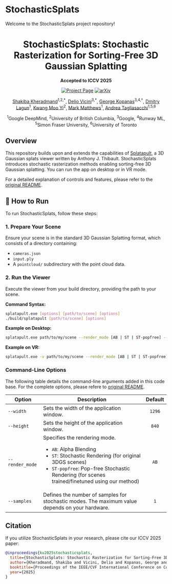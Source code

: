 # StochasticSplats

Welcome to the StochasticSplats project repository!

<div align="center">
  <h1><b>StochasticSplats</b>: Stochastic Rasterization for Sorting-Free 3D Gaussian Splatting</h1>
  
  <p><strong>Accepted to ICCV 2025</strong></p>
  
  <p>
      <a href="https://ubc-vision.github.io/stochasticsplats/"><img src="https://img.shields.io/badge/Project-Page-blue?style=for-the-badge" alt="Project Page"></a>
      <a href="https://arxiv.org/abs/2503.24366"><img src="https://img.shields.io/badge/arXiv-2503.24366-b31b1b?style=for-the-badge" alt="arXiv"></a>
  </p>

  <p>
    <a href="https://shakibakh.github.io/">Shakiba Kheradmand</a><sup>1,2,*</sup>,
    <a href="https://dvicini.github.io/">Delio Vicini</a><sup>3,*</sup>,
    <a href="https://grgkopanas.github.io/">George Kopanas</a><sup>3,4,†</sup>,
    <a href="https://scholar.google.com/citations?user=sY8lt7AAAAAJ&hl=en">Dmitry Lagun</a><sup>1</sup>,
    <a href="https://www.cs.ubc.ca/~kmyi/">Kwang Moo Yi</a><sup>2</sup>,
    <a href="https://scholar.google.com/citations?user=glZNrscAAAAJ&hl=en">Mark Matthews</a><sup>1</sup>,
    <a href="https://theialab.ca/">Andrea Tagliasacchi</a><sup>1,5,6</sup>
  </p>

  <p>
    <sup>1</sup>Google DeepMind, <sup>2</sup>University of British Columbia, <sup>3</sup>Google, <sup>4</sup>Runway ML, <sup>5</sup>Simon Fraser University, <sup>6</sup>University of Toronto
  </p>
</div>


## Overview

This repository builds upon and extends the capabilities of [Splatapult](https://github.com/hyperlogic/splatapult), a 3D Gaussian splats viewer written by Anthony J. Thibault. StochasticSplats introduces stochastic rasterization methods enabling sorting-free 3D Gaussian splatting. You can run the app on desktop or in VR mode.

For a detailed explanation of controls and features, please refer to the [original README](https://github.com/hyperlogic/splatapult#readme).


## 🚀 How to Run

To run StochasticSplats, follow these steps:

### 1. Prepare Your Scene
Ensure your scene is in the standard 3D Gaussian Splatting format, which consists of a directory containing:
- `cameras.json`
- `input.ply`
- A `pointcloud/` subdirectory with the point cloud data.

### 2. Run the Viewer
Execute the viewer from your build directory, providing the path to your scene.

**Command Syntax:**
```sh
splatapult.exe [options] [path/to/scene] [options]
./build/splatapult [path/to/scene] [options]
```

**Example on Desktop:**
```sh
splatapult.exe path/to/my/scene --render_mode [AB | ST | ST-popfree] --width 1920 --height 1080
```

**Example on VR:**
```sh
splatapult.exe -v path/to/my/scene --render_mode [AB | ST | ST-popfree] --width 1692 --height 1824
```

### Command-Line Options
The following table details the command-line arguments added in this code base. For the complete options, please refere to [original README](https://github.com/hyperlogic/splatapult#readme).

| Option          | Description                                                                                                                                                                                       | Default |
|-----------------|---------------------------------------------------------------------------------------------------------------------------------------------------------------------------------------------------|:-------:|
| `--width`       | Sets the width of the application window.                                                                                                                                                         | `1296`  |
| `--height`      | Sets the height of the application window.                                                                                                                                                        | `840`   |
| `--render_mode` | Specifies the rendering mode.<ul><li>`AB`: Alpha Blending</li><li>`ST`: Stochastic Rendering (for original 3DGS scenes)</li><li>`ST-popfree`: Pop-free Stochastic Rendering (for scenes trained/finetuned using our method)</li></ul> | `AB`    |
| `--samples`     | Defines the number of samples for stochastic modes. The maximum value depends on your hardware.                                                                                                   |  `1`    |


## Citation

If you utilize StochasticSplats in your research, please cite our ICCV 2025 paper:

```bibtex
@inproceedings{kv2025stochasticsplats,
  title={StochasticSplats: Stochastic Rasterization for Sorting-Free 3D Gaussian Splatting},
  author={Kheradmand, Shakiba and Vicini, Delio and Kopanas, George and Lagun, Dmitry and Yi, Kwang Moo and Matthews, Mark and Tagliasacchi, Andrea},
  booktitle={Proceedings of the IEEE/CVF International Conference on Computer Vision (ICCV)},
  year={2025}
}

```
